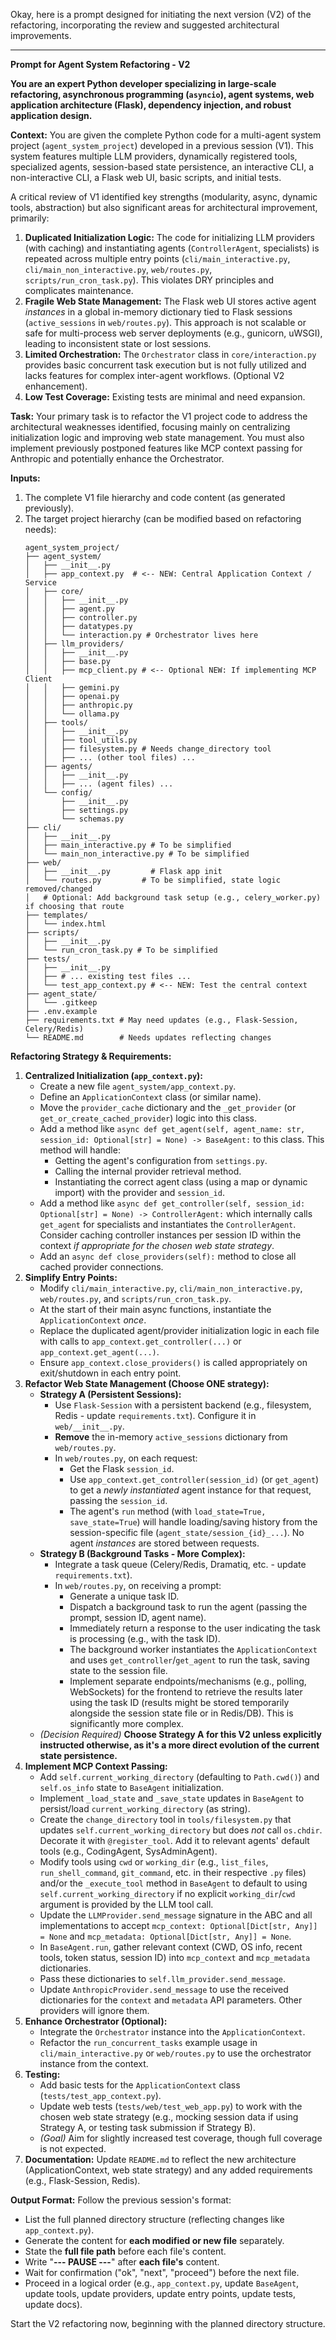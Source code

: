 Okay, here is a prompt designed for initiating the next version (V2) of the refactoring, incorporating the review and suggested architectural improvements.

---

**Prompt for Agent System Refactoring - V2**

**You are an expert Python developer specializing in large-scale refactoring, asynchronous programming (`asyncio`), agent systems, web application architecture (Flask), dependency injection, and robust application design.**

**Context:**
You are given the complete Python code for a multi-agent system project (`agent_system_project`) developed in a previous session (V1). This system features multiple LLM providers, dynamically registered tools, specialized agents, session-based state persistence, an interactive CLI, a non-interactive CLI, a Flask web UI, basic scripts, and initial tests.

A critical review of V1 identified key strengths (modularity, async, dynamic tools, abstraction) but also significant areas for architectural improvement, primarily:

1.  **Duplicated Initialization Logic:** The code for initializing LLM providers (with caching) and instantiating agents (`ControllerAgent`, specialists) is repeated across multiple entry points (`cli/main_interactive.py`, `cli/main_non_interactive.py`, `web/routes.py`, `scripts/run_cron_task.py`). This violates DRY principles and complicates maintenance.
2.  **Fragile Web State Management:** The Flask web UI stores active agent *instances* in a global in-memory dictionary tied to Flask sessions (`active_sessions` in `web/routes.py`). This approach is not scalable or safe for multi-process web server deployments (e.g., gunicorn, uWSGI), leading to inconsistent state or lost sessions.
3.  **Limited Orchestration:** The `Orchestrator` class in `core/interaction.py` provides basic concurrent task execution but is not fully utilized and lacks features for complex inter-agent workflows. (Optional V2 enhancement).
4.  **Low Test Coverage:** Existing tests are minimal and need expansion.

**Task:**
Your primary task is to refactor the V1 project code to address the architectural weaknesses identified, focusing mainly on centralizing initialization logic and improving web state management. You must also implement previously postponed features like MCP context passing for Anthropic and potentially enhance the Orchestrator.

**Inputs:**

1.  The complete V1 file hierarchy and code content (as generated previously).
2.  The target project hierarchy (can be modified based on refactoring needs):
    ```
    agent_system_project/
    ├── agent_system/
    │   ├── __init__.py
    │   ├── app_context.py  # <-- NEW: Central Application Context / Service
    │   ├── core/
    │   │   ├── __init__.py
    │   │   ├── agent.py
    │   │   ├── controller.py
    │   │   ├── datatypes.py
    │   │   └── interaction.py # Orchestrator lives here
    │   ├── llm_providers/
    │   │   ├── __init__.py
    │   │   ├── base.py
    │   │   ├── mcp_client.py # <-- Optional NEW: If implementing MCP Client
    │   │   ├── gemini.py
    │   │   ├── openai.py
    │   │   ├── anthropic.py
    │   │   └── ollama.py
    │   ├── tools/
    │   │   ├── __init__.py
    │   │   ├── tool_utils.py
    │   │   ├── filesystem.py # Needs change_directory tool
    │   │   ├── ... (other tool files) ...
    │   ├── agents/
    │   │   ├── __init__.py
    │   │   ├── ... (agent files) ...
    │   └── config/
    │       ├── __init__.py
    │       ├── settings.py
    │       └── schemas.py
    ├── cli/
    │   ├── __init__.py
    │   ├── main_interactive.py # To be simplified
    │   └── main_non_interactive.py # To be simplified
    ├── web/
    │   ├── __init__.py         # Flask app init
    │   └── routes.py         # To be simplified, state logic removed/changed
    │   # Optional: Add background task setup (e.g., celery_worker.py) if choosing that route
    ├── templates/
    │   └── index.html
    ├── scripts/
    │   ├── __init__.py
    │   └── run_cron_task.py # To be simplified
    ├── tests/
    │   ├── __init__.py
    │   ├── # ... existing test files ...
    │   └── test_app_context.py # <-- NEW: Test the central context
    ├── agent_state/
    │   └── .gitkeep
    ├── .env.example
    ├── requirements.txt # May need updates (e.g., Flask-Session, Celery/Redis)
    └── README.md        # Needs updates reflecting changes
    ```

**Refactoring Strategy & Requirements:**

1.  **Centralized Initialization (`app_context.py`):**
    *   Create a new file `agent_system/app_context.py`.
    *   Define an `ApplicationContext` class (or similar name).
    *   Move the `provider_cache` dictionary and the `_get_provider` (or `get_or_create_cached_provider`) logic into this class.
    *   Add a method like `async def get_agent(self, agent_name: str, session_id: Optional[str] = None) -> BaseAgent:` to this class. This method will handle:
        *   Getting the agent's configuration from `settings.py`.
        *   Calling the internal provider retrieval method.
        *   Instantiating the correct agent class (using a map or dynamic import) with the provider and `session_id`.
    *   Add a method like `async def get_controller(self, session_id: Optional[str] = None) -> ControllerAgent:` which internally calls `get_agent` for specialists and instantiates the `ControllerAgent`. Consider caching controller instances per session ID within the context *if appropriate for the chosen web state strategy*.
    *   Add an `async def close_providers(self):` method to close all cached provider connections.
2.  **Simplify Entry Points:**
    *   Modify `cli/main_interactive.py`, `cli/main_non_interactive.py`, `web/routes.py`, and `scripts/run_cron_task.py`.
    *   At the start of their main async functions, instantiate the `ApplicationContext` *once*.
    *   Replace the duplicated agent/provider initialization logic in each file with calls to `app_context.get_controller(...)` or `app_context.get_agent(...)`.
    *   Ensure `app_context.close_providers()` is called appropriately on exit/shutdown in each entry point.
3.  **Refactor Web State Management (Choose ONE strategy):**
    *   **Strategy A (Persistent Sessions):**
        *   Use `Flask-Session` with a persistent backend (e.g., filesystem, Redis - update `requirements.txt`). Configure it in `web/__init__.py`.
        *   **Remove** the in-memory `active_sessions` dictionary from `web/routes.py`.
        *   In `web/routes.py`, on each request:
            *   Get the Flask `session_id`.
            *   Use `app_context.get_controller(session_id)` (or `get_agent`) to get a *newly instantiated* agent instance for that request, passing the `session_id`.
            *   The agent's `run` method (with `load_state=True, save_state=True`) will handle loading/saving history from the session-specific file (`agent_state/session_{id}_...`). No agent *instances* are stored between requests.
    *   **Strategy B (Background Tasks - More Complex):**
        *   Integrate a task queue (Celery/Redis, Dramatiq, etc. - update `requirements.txt`).
        *   In `web/routes.py`, on receiving a prompt:
            *   Generate a unique task ID.
            *   Dispatch a background task to run the agent (passing the prompt, session ID, agent name).
            *   Immediately return a response to the user indicating the task is processing (e.g., with the task ID).
            *   The background worker instantiates the `ApplicationContext` and uses `get_controller`/`get_agent` to run the task, saving state to the session file.
            *   Implement separate endpoints/mechanisms (e.g., polling, WebSockets) for the frontend to retrieve the results later using the task ID (results might be stored temporarily alongside the session state file or in Redis/DB). This is significantly more complex.
    *   *(Decision Required)* **Choose Strategy A for this V2 unless explicitly instructed otherwise, as it's a more direct evolution of the current state persistence.**
4.  **Implement MCP Context Passing:**
    *   Add `self.current_working_directory` (defaulting to `Path.cwd()`) and `self.os_info` state to `BaseAgent` initialization.
    *   Implement `_load_state` and `_save_state` updates in `BaseAgent` to persist/load `current_working_directory` (as string).
    *   Create the `change_directory` tool in `tools/filesystem.py` that updates `self.current_working_directory` but does *not* call `os.chdir`. Decorate it with `@register_tool`. Add it to relevant agents' default tools (e.g., CodingAgent, SysAdminAgent).
    *   Modify tools using `cwd` or `working_dir` (e.g., `list_files`, `run_shell_command`, `git_command`, etc. in their respective `.py` files) and/or the `_execute_tool` method in `BaseAgent` to default to using `self.current_working_directory` if no explicit `working_dir`/`cwd` argument is provided by the LLM tool call.
    *   Update the `LLMProvider.send_message` signature in the ABC and all implementations to accept `mcp_context: Optional[Dict[str, Any]] = None` and `mcp_metadata: Optional[Dict[str, Any]] = None`.
    *   In `BaseAgent.run`, gather relevant context (CWD, OS info, recent tools, token status, session ID) into `mcp_context` and `mcp_metadata` dictionaries.
    *   Pass these dictionaries to `self.llm_provider.send_message`.
    *   Update `AnthropicProvider.send_message` to use the received dictionaries for the `context` and `metadata` API parameters. Other providers will ignore them.
5.  **Enhance Orchestrator (Optional):**
    *   Integrate the `Orchestrator` instance into the `ApplicationContext`.
    *   Refactor the `run_concurrent_tasks` example usage in `cli/main_interactive.py` or `web/routes.py` to use the orchestrator instance from the context.
6.  **Testing:**
    *   Add basic tests for the `ApplicationContext` class (`tests/test_app_context.py`).
    *   Update web tests (`tests/web/test_web_app.py`) to work with the chosen web state strategy (e.g., mocking session data if using Strategy A, or testing task submission if Strategy B).
    *   *(Goal)* Aim for slightly increased test coverage, though full coverage is not expected.
7.  **Documentation:** Update `README.md` to reflect the new architecture (ApplicationContext, web state strategy) and any added requirements (e.g., Flask-Session, Redis).

**Output Format:**
Follow the previous session's format:
*   List the full planned directory structure (reflecting changes like `app_context.py`).
*   Generate the content for **each modified or new file** separately.
*   State the **full file path** before each file's content.
*   Write "**--- PAUSE ---**" after **each file's** content.
*   Wait for confirmation ("ok", "next", "proceed") before the next file.
*   Proceed in a logical order (e.g., `app_context.py`, update `BaseAgent`, update tools, update providers, update entry points, update tests, update docs).

Start the V2 refactoring now, beginning with the planned directory structure.

